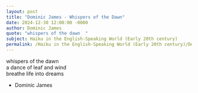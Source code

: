 ```yaml
---
layout: post
title: "Dominic James - Whispers of the Dawn"
date: 2024-12-30 12:00:00 -0000
author: Dominic James
quote: "whispers of the dawn  "
subject: Haiku in the English-Speaking World (Early 20th century)
permalink: /Haiku in the English-Speaking World (Early 20th century)/Dominic James/Dominic James - Whispers of the Dawn
---
```


whispers of the dawn  
a dance of leaf and wind  
breathe life into dreams

- Dominic James
